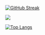 [![GitHub Streak](https://github-readme-streak-stats.herokuapp.com?user=markokhman)](https://git.io/streak-stats)


![](https://komarev.com/ghpvc/?username=markokhman&style=for-the-badge)


[![Top Langs](https://github-readme-stats.vercel.app/api/top-langs/?username=markokhman)](https://github.com/anuraghazra/github-readme-stats)

